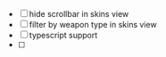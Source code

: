 - [ ] hide scrollbar in skins view
- [ ] filter by weapon type in skins view
- [ ] typescript support
- [ ]
